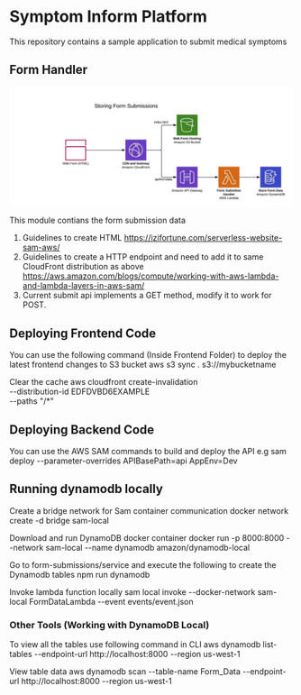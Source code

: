 # Symptom Inform Platform
This repository contains a sample application to submit medical symptoms

## Form Handler
![Highlevel-Design](docs/form-submit-flow.jpeg?raw=true "Highlevel Design")

This module contians the form submission data
1. Guidelines to create HTML https://izifortune.com/serverless-website-sam-aws/
2. Guidelines to create a HTTP endpoint and need to add it to same CloudFront distribution as above 
https://aws.amazon.com/blogs/compute/working-with-aws-lambda-and-lambda-layers-in-aws-sam/
3. Current submit api implements a GET method, modify it to work for POST.

## Deploying Frontend Code
You can use the following command (Inside Frontend Folder) to deploy the latest frontend changes to S3 bucket
aws s3 sync . s3://mybucketname

Clear the cache
aws cloudfront create-invalidation \
    --distribution-id EDFDVBD6EXAMPLE \
    --paths "/*"

## Deploying Backend Code
You can use the AWS SAM commands to build and deploy the API
e.g
sam deploy --parameter-overrides APIBasePath=api AppEnv=Dev

## Running dynamodb locally
Create a bridge network for Sam container communication
 docker network create -d bridge sam-local

Download and run DynamoDB docker container
 docker run -p 8000:8000 --network sam-local --name dynamodb amazon/dynamodb-local

Go to form-submissions/service and execute the following to create the Dynamodb tables
npm run dynamodb

Invoke lambda function locally
sam local invoke --docker-network sam-local FormDataLambda --event events/event.json


### Other Tools (Working with DynamoDB Local)

To view all the tables use following command in CLI
aws dynamodb list-tables --endpoint-url http://localhost:8000 --region us-west-1

View table data
 aws dynamodb scan --table-name Form_Data --endpoint-url http://localhost:8000 --region us-west-1


